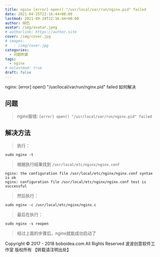 ```yaml
---
title: nginx [error] open() "/usr/local/var/run/nginx.pid" failed
date: 2021-04-25T22:16:44+08:00
lastmod: 2021-09-28T22:16:44+08:00
author: 胡巴
avatar: /img/avatar.jpeg
# authorlink: https://author.site
cover: /img/cover.jpg
# images:
#   - /img/cover.jpg
categories:
  - 问题积累
tags:
  - nginx
# nolastmod: true
draft: false
---
```


nginx: [error] open() "/usr/local/var/run/nginx.pid" failed 如何解决

<!--more-->

## 问题

> nginx报错: `[error] open() "/usr/local/var/run/nginx.pid" failed`

## 解决方法

> 执行：

```
sudo nginx -t
```

> 根据执行结果找到 `/usr/local/etc/nginx/nginx.conf`

```
nginx: the configuration file /usr/local/etc/nginx/nginx.conf syntax is ok
nginx: configuration file /usr/local/etc/nginx/nginx.conf test is successful
```

> 然后执行：

```
sudo nginx -c /usr/local/etc/nginx/nginx.c
```

> 最后在执行：

```
sudo nginx -s reopen
```

> 经过上面的步骤后，nginx就能成功启动了

<!--declare-declare-->

Copyright &copy; 2017 - 2018 boboidea.com All Rights Reserved 波波创意软件工作室 版权所有 【转载请注明出处】
